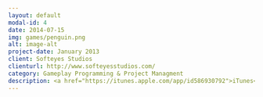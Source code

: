 ```yaml
---
layout: default
modal-id: 4
date: 2014-07-15
img: games/penguin.png
alt: image-alt
project-date: January 2013
client: Softeyes Studios
clienturl: http://www.softeyesstudios.com/
category: Gameplay Programming & Project Managment
description: <a href="https://itunes.apple.com/app/id586930792">iTunes</a>
---
```

